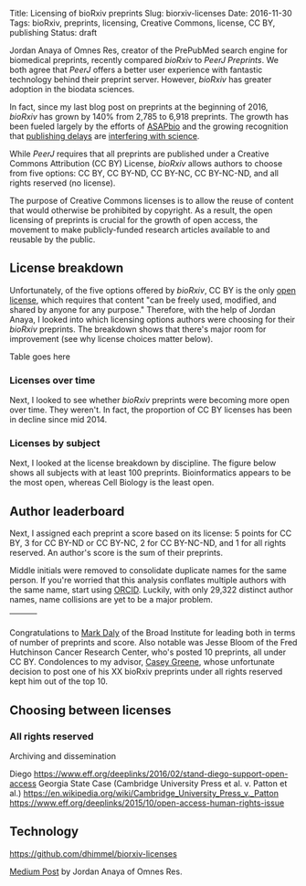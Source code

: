Title: Licensing of bioRxiv preprints
Slug: biorxiv-licenses
Date: 2016-11-30
Tags: bioRxiv, preprints, licensing, Creative Commons, license, CC BY, publishing
Status: draft

Jordan Anaya of Omnes Res, creator of the PrePubMed search engine for biomedical preprints, recently compared _bioRxiv_ to _PeerJ Preprints_. We both agree that _PeerJ_ offers a better user experience with fantastic technology behind their preprint server. However, _bioRxiv_ has greater adoption in the biodata sciences.

In fact, since my last blog post on preprints at the beginning of 2016, _bioRxiv_ has grown by 140% from 2,785 to 6,918 preprints. The growth has been fueled largely by the efforts of [ASAPbio](http://asapbio.org/) and the growing recognition that [publishing delays](http://blog.dhimmel.com/history-of-delays/) are [interfering with science](https://doi.org/10.1038/530148a).

While _PeerJ_ requires that all preprints are published under a Creative Commons Attribution (CC BY) License, _bioRxiv_ allows authors to choose from five options: CC BY, CC BY-ND, CC BY-NC, CC BY-NC-ND, and all rights reserved (no license).

The purpose of Creative Commons licenses is to allow the reuse of content that would otherwise be prohibited by copyright. As a result, the open licensing of preprints is crucial for the growth of open access, the movement to make publicly-funded research articles available to and reusable by the public.

## License breakdown

Unfortunately, of the five options offered by _bioRxiv_, CC BY is the only [open license](http://opendefinition.org/licenses/), which requires that content "can be freely used, modified, and shared by anyone for any purpose." Therefore, with the help of Jordan Anaya, I looked into which licensing options authors were choosing for their _bioRxiv_ preprints. The breakdown shows that there's major room for improvement (see why license choices matter below).

Table goes here

### Licenses over time

Next, I looked to see whether _bioRxiv_ preprints were becoming more open over time. They weren't. In fact, the proportion of CC BY licenses has been in decline since mid 2014.

<div id="date-figure"></div>

### Licenses by subject

Next, I looked at the license breakdown by discipline. The figure below shows all subjects with at least 100 preprints. Bioinformatics appears to be the most open, whereas Cell Biology is the least open.

<div id="subject-figure"></div>

## Author leaderboard

Next, I assigned each preprint a score based on its license: 5 points for CC BY, 3 for CC BY-ND or CC BY-NC, 2 for CC BY-NC-ND, and 1 for all rights reserved. An author's score is the sum of their preprints.

Middle initials were removed to consolidate duplicate names for the same person. If you're worried that this analysis conflates multiple authors with the same name, start using [ORCID](http://orcid.org/ "Persistent digital identifiers for every researcher"). Luckily, with only 29,322 distinct author names, name collisions are yet to be a major problem.

<table id="authors" class="display" cellspacing="0" width="100%">
  <thead>
    <tr>
      <th></th>
      <th></th>
      <th></th>
    </tr>
  </thead>
  <tbody></tbody>
</table>

Congratulations to [Mark Daly](https://www.broadinstitute.org/bios/mark-daly "Mark Daily at the Broad Institute") of the Broad Institute for leading both in terms of number of preprints and score. Also notable was Jesse Bloom of the Fred Hutchinson Cancer Research Center, who's posted 10 preprints, all under CC BY. Condolences to my advisor, [Casey Greene](http://www.greenelab.com/casey), whose unfortunate decision to post one of his XX bioRxiv preprints under all rights reserved kept him out of the top 10.

## Choosing between licenses

### All rights reserved

Archiving and dissemination

Diego https://www.eff.org/deeplinks/2016/02/stand-diego-support-open-access
Georgia State Case (Cambridge University Press et al. v. Patton et al.) 
https://en.wikipedia.org/wiki/Cambridge_University_Press_v._Patton
https://www.eff.org/deeplinks/2015/10/open-access-human-rights-issue

## Technology

https://github.com/dhimmel/biorxiv-licenses

[Medium Post](https://medium.com/@OmnesRes/so-i-went-ahead-and-grabbed-the-licensing-information-for-each-article-de0414b4ca3a) by Jordan Anaya of Omnes Res.

<link rel="stylesheet" type="text/css" href="https://cdn.datatables.net/1.10.12/css/jquery.dataTables.css">
<script src="https://code.jquery.com/jquery-3.1.1.min.js" integrity="sha256-hVVnYaiADRTO2PzUGmuLJr8BLUSjGIZsDYGmIJLv2b8=" crossorigin="anonymous"></script>
<script type="text/javascript" charset="utf8" src="https://cdn.datatables.net/1.10.12/js/jquery.dataTables.js"></script>


<script src="//d3js.org/d3.v3.min.js"></script>
<script src="//vega.github.io/vega/vega.js"></script>
<script src="//vega.github.io/vega-lite/vega-lite.js"></script>
<script src="//vega.github.io/vega-editor/vendor/vega-embed.js" charset="utf-8"></script>

<style media="screen">
  .vega-actions a {
    margin-right: 5px;
  }
</style>

<script>
var base_url = 'https://raw.githubusercontent.com/dhimmel/biorxiv-licenses';
var commit = 'master';


$(document).ready(function () {
    $('#authors').dataTable({
        ajax: `${base_url}/${commit}/data/author-scores.json`,
        aoColumns: [
            {sWidth: '50%', sTitle: 'Author'},
            {sTitle: 'Preprints'},
            {sTitle: 'Score'}
        ],
        order: [[2, "desc"]],
        search: {regex: true}
    });
});

var actions = {export: true, source: false, editor: true};

var json_url = `${base_url}/${commit}/figure/license-vs-time/vega-lite-spec.json`;
var embedSpec = {mode: "vega-lite", url: json_url, renderer: 'svg', actions: actions};
vg.embed("#date-figure", embedSpec, function(error, result) {});

var json_url = `${base_url}/${commit}/figure/license-vs-subject/vega-lite-spec.json`;
var embedSpec = {mode: "vega-lite", url: json_url, renderer: 'svg', actions: actions};
vg.embed("#subject-figure", embedSpec, function(error, result) {});

</script>
